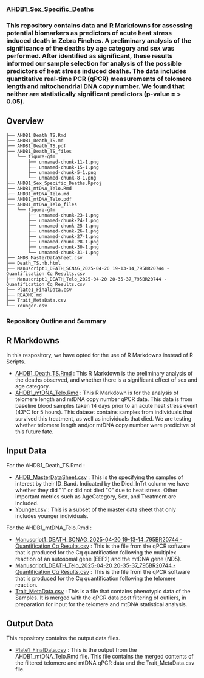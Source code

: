 ### AHDB1_Sex_Specific_Deaths

### This repository contains data and R Markdowns for assessing potential biomarkers as predictors of acute heat stress induced death in Zebra Finches. A preliminary analysis of the significance of the deaths by age category and sex was performed. After identified as significant, these results informed our sample selection for analysis of the possible predictors of heat stress induced deaths. The data includes quantitative real-time PCR (qPCR) measurements of telomere length and mitochondrial DNA copy number. We found that neither are statistically significant predictors (p-value = > 0.05).

## Overview
```
├── AHDB1_Death_TS.Rmd
├── AHDB1_Death_TS.md
├── AHDB1_Death_TS.pdf
├── AHDB1_Death_TS_files
│   └── figure-gfm
│       ├── unnamed-chunk-11-1.png
│       ├── unnamed-chunk-15-1.png
│       ├── unnamed-chunk-5-1.png
│       └── unnamed-chunk-8-1.png
├── AHDB1_Sex_Specific_Deaths.Rproj
├── AHDB1_mtDNA_Telo.Rmd
├── AHDB1_mtDNA_Telo.md
├── AHDB1_mtDNA_Telo.pdf
├── AHDB1_mtDNA_Telo_files
│   └── figure-gfm
│       ├── unnamed-chunk-23-1.png
│       ├── unnamed-chunk-24-1.png
│       ├── unnamed-chunk-25-1.png
│       ├── unnamed-chunk-26-1.png
│       ├── unnamed-chunk-27-1.png
│       ├── unnamed-chunk-28-1.png
│       ├── unnamed-chunk-30-1.png
│       └── unnamed-chunk-31-1.png
├── AHDB_MasterDataSheet.csv
├── Death_TS.nb.html
├── Manuscript1_DEATH_SCNAG_2025-04-20 19-13-14_795BR20744 -  Quantification Cq Results.csv
├── Manuscript1_DEATH_Telo_2025-04-20 20-35-37_795BR20744 -  Quantification Cq Results.csv
├── Plate1_FinalData.csv
├── README.md
├── Trait_MetaData.csv
└── Younger.csv
```

### Repository Outline and Summary
## R Markdowns
In this respository, we have opted for the use of R Markdowns instead of R Scripts.
- [AHDB1_Death_TS.Rmd](https://github.com/bep0022/AHDB1_Sex_Specific_Deaths/blob/main/AHDB1_Death_TS.Rmd) : This R Markdown is the preliminary analysis of the deaths observed, and whether there is a significant effect of sex and age category. 
- [AHDB1_mtDNA_Telo.Rmd](https://github.com/bep0022/AHDB1_Sex_Specific_Deaths/blob/main/AHDB1_mtDNA_Telo.Rmd) : This R Markdown is for the analysis of telomere length and mtDNA copy number qPCR data. This data is from baseline blood samples taken 14 days prior to an acute heat stress event (43°C for 5 hours). This dataset contains samples from individuals that survived this treatment, as well as individuals that died. We are testing whether telomere length and/or mtDNA copy number were predicitve of this future fate.

## Input Data
For the AHDB1_Death_TS.Rmd :
- [AHDB_MasterDataSheet.csv](https://github.com/bep0022/AHDB1_Sex_Specific_Deaths/blob/main/AHDB_MasterDataSheet.csv) : This is the specifying the samples of interest by their ID_Band. Indicated by the Died_InTrt column we have whether they did "1" or did not died "0" due to heat stress. Other important metrics such as AgeCategory, Sex, and Treatment are included.  
- [Younger.csv](https://github.com/bep0022/AHDB1_Sex_Specific_Deaths/blob/main/Younger.csv) : This is a subset of the master data sheet that only includes younger individuals.

For the AHDB1_mtDNA_Telo.Rmd : 
- [Manuscript1_DEATH_SCNAG_2025-04-20 19-13-14_795BR20744 -  Quantification Cq Results.csv](https://github.com/bep0022/AHDB1_Sex_Specific_Deaths/blob/main/Manuscript1_DEATH_SCNAG_2025-04-20%2019-13-14_795BR20744%20-%20%20Quantification%20Cq%20Results.csv) : This is the file from the qPCR software that is produced for the Cq quantification following the multiplex reaction of an autosomal gene (EEF2) and the mtDNA gene (ND5). 
- [Manuscript1_DEATH_Telo_2025-04-20 20-35-37_795BR20744 -  Quantification Cq Results.csv](https://github.com/bep0022/AHDB1_Sex_Specific_Deaths/blob/main/Manuscript1_DEATH_Telo_2025-04-20%2020-35-37_795BR20744%20-%20%20Quantification%20Cq%20Results.csv) : This is the file from the qPCR software that is produced for the Cq quantification following the telomere reaction.
- [Trait_MetaData.csv](https://github.com/bep0022/AHDB1_Sex_Specific_Deaths/blob/main/Trait_MetaData.csv) : This is a file that contains phenotypic data of the Samples. It is merged with the qPCR data post filtering of outliers, in preparation for input for the telomere and mtDNA statistical analysis. 

## Output Data
This repository contains the output data files. 
- [Plate1_FinalData.csv](https://github.com/bep0022/AHDB1_Sex_Specific_Deaths/blob/main/Plate1_FinalData.csv) : This is the output from the AHDB1_mtDNA_Telo.Rmd file. This file contains the merged contents of the filtered telomere and mtDNA qPCR data and the Trait_MetaData.csv file. 
